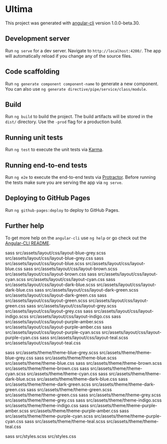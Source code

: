 # Ultima

This project was generated with [angular-cli](https://github.com/angular/angular-cli) version 1.0.0-beta.30.

## Development server
Run `ng serve` for a dev server. Navigate to `http://localhost:4200/`. The app will automatically reload if you change any of the source files.

## Code scaffolding

Run `ng generate component component-name` to generate a new component. You can also use `ng generate directive/pipe/service/class/module`.

## Build

Run `ng build` to build the project. The build artifacts will be stored in the `dist/` directory. Use the `-prod` flag for a production build.

## Running unit tests

Run `ng test` to execute the unit tests via [Karma](https://karma-runner.github.io).

## Running end-to-end tests

Run `ng e2e` to execute the end-to-end tests via [Protractor](http://www.protractortest.org/).
Before running the tests make sure you are serving the app via `ng serve`.

## Deploying to GitHub Pages

Run `ng github-pages:deploy` to deploy to GitHub Pages.

## Further help

To get more help on the `angular-cli` use `ng help` or go check out the [Angular-CLI README](https://github.com/angular/angular-cli/blob/master/README.md).

sass src/assets/layout/css/layout-blue-grey.scss src/assets/layout/css/layout-blue-grey.css
sass src/assets/layout/css/layout-blue.scss src/assets/layout/css/layout-blue.css
sass src/assets/layout/css/layout-brown.scss src/assets/layout/css/layout-brown.css
sass src/assets/layout/css/layout-cyan.scss src/assets/layout/css/layout-cyan.css
sass src/assets/layout/css/layout-dark-blue.scss src/assets/layout/css/layout-dark-blue.css
sass src/assets/layout/css/layout-dark-green.scss src/assets/layout/css/layout-dark-green.css
sass src/assets/layout/css/layout-green.scss src/assets/layout/css/layout-green.css
sass src/assets/layout/css/layout-grey.scss src/assets/layout/css/layout-grey.css
sass src/assets/layout/css/layout-indigo.scss src/assets/layout/css/layout-indigo.css
sass src/assets/layout/css/layout-purple-amber.scss src/assets/layout/css/layout-purple-amber.css
sass src/assets/layout/css/layout-purple-cyan.scss src/assets/layout/css/layout-purple-cyan.css
sass src/assets/layout/css/layout-teal.scss src/assets/layout/css/layout-teal.css

sass src/assets/theme/theme-blue-grey.scss src/assets/theme/theme-blue-grey.css
sass src/assets/theme/theme-blue.scss src/assets/theme/theme-blue.css
sass src/assets/theme/theme-brown.scss src/assets/theme/theme-brown.css
sass src/assets/theme/theme-cyan.scss src/assets/theme/theme-cyan.css
sass src/assets/theme/theme-dark-blue.scss src/assets/theme/theme-dark-blue.css
sass src/assets/theme/theme-dark-green.scss src/assets/theme/theme-dark-green.css
sass src/assets/theme/theme-green.scss src/assets/theme/theme-green.css
sass src/assets/theme/theme-grey.scss src/assets/theme/theme-grey.css
sass src/assets/theme/theme-indigo.scss src/assets/theme/theme-indigo.css
sass src/assets/theme/theme-purple-amber.scss src/assets/theme/theme-purple-amber.css
sass src/assets/theme/theme-purple-cyan.scss src/assets/theme/theme-purple-cyan.css
sass src/assets/theme/theme-teal.scss src/assets/theme/theme-teal.css

sass src/styles.scss src/styles.css